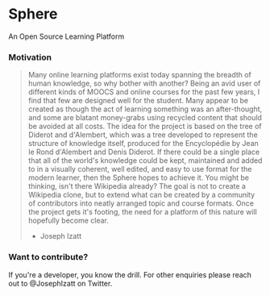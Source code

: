 # Sphere
An Open Source Learning Platform

### Motivation

> Many online learning platforms exist today spanning the breadth of human knowledge, so why bother with another? Being an avid user of different kinds of MOOCS and online courses for the past few years, I find that few are designed well for the student. Many appear to be created as though the act of learning something was an after-thought, and some are blatant money-grabs using recycled content that should be avoided at all costs. The idea for the project is based on the tree of Diderot and d'Alembert, which was a tree developed to represent the structure of knowledge itself, produced for the Encyclopédie by Jean le Rond d'Alembert and Denis Diderot. If there could be a single place that all of the world's knowledge could be kept, maintained and added to in a visually coherent, well edited, and easy to use format for the modern learner, then the Sphere hopes to achieve it. You might be thinking, isn't there Wikipedia already? The goal is not to create a Wikipedia clone, but to extend what can be created by a community of contributors into neatly arranged topic and course formats. Once the project gets it's footing, the need for a platform of this nature will hopefully become clear.
> - Joseph Izatt

### Want to contribute?

If you're a developer, you know the drill. For other enquiries please reach out to @JosephIzatt on Twitter. 

